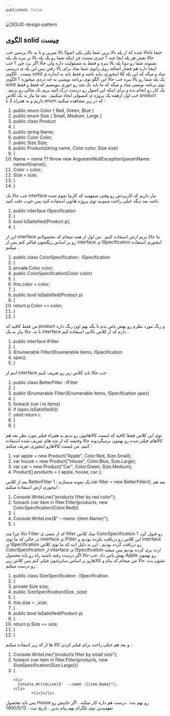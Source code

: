 ```yaml
---
published: false
---
```

![SOLID-design-pattern]({{site.baseurl}}/{{site.baseurl}}/image/jukan-tateisi-bJhT_8nbUA0-unsplash.jpg)
## الگوی solid چیست
حتما تاحالا شده که از پله بالا برین شما یکی یکی اصولا بالا میرین و تا به بالا برسین خب حالا نقش هر پله ایجا چیه ؟ چیزی نیست چز اینکه شما رو یک پله بالا تر ببره یک پله نمیتونه شما رو دوتا پله بالا ببره و فقط یه مسئولیت داره ولی حالا اگر برد چی ؟ خب اینجا داره هم فشار اضافه روی زانوی شما میاد برای بالا رفتن پس این پله ی درستی نیست . الگوی solid میاد و میگه که این پله کلا اینجوری نباید باشه و فقط باید به اندازه ی یک پله شما رو بالا ببره خب حالا این الگو توی برنامه نویسی به چه دردی میخوره ؟ الگوی solid توی برنامه نویسی میاد و میگه که ما باید یک متد رو جوری بنویسیم که فقط و فقط یک کار رو انجام بده و برای اینکه این اصول رو درست درک کنید بریم یک مثالی رو بزنیم .
خب اول ازهمه یک پروژه ی کنسولی ایجاد میکنیم . بعد ما نیاز به یک کلاس product داریم و به همراه 2 تا enum که در زیر مشاهده میکنید :

   <ol>
        <li> public enum Color { Red, Green, Blue } </li>
        <li>     public enum Size { Small, Medium, Large } </li>
        <li>     public class Product </li>
        <li>     { </li>
        <li>         public string Name; </li>
        <li>         public Color Color; </li>
        <li>         public Size Size; </li>
        <li>         public Product(string name, Color color, Size size) </li>
        <li>         { </li>
        <li>             Name = name ?? throw new ArgumentNullException(paramName: nameof(name)); </li>
        <li>             Color = color; </li>
        <li>             Size = size; </li>
        <li>         } </li>
        <li>     } </li>
    </ol>
خب حالا یک interface نیاز داریم که کاربردش رو وقتی میفهمید که کارما تموم شده باشه بعد دیگه خیلی راحت میتونید توی پروژه هاتون استفاده کنید پس خوب دقت کنید.
<ol>
            <li> public interface ISpecification<T> </li>
            <li> { </li>
            <li>     bool IsSatisfied(Product p); </li>
            <li> } </li>
    </ol>
این از interface ما حالا بریم ازش استفاده کنیم . من اول از همه میخام که محصولاتم رو بر اساس رنگشون فیالتر کنم پس از interface ی ISpecification اینجوری استفاده میکنم .
<ol>
            <li>public class ColorSpecification : ISpecification<Product> </li>
            <li>{ </li>
            <li>    private Color color; </li>
            <li>    public ColorSpecification(Color color) </li>
            <li>    { </li>
            <li>        this.color = color; </li>
            <li>    } </li>
            <li>    public bool IsSatisfied(Product p) </li>
            <li>    { </li>
            <li>        return p.Color == color; </li>
            <li>    } </li>
            <li>} </li>
    </ol>
من فقط کافیه که product و رنگ مورد نظرم رو بهش پاس بدم تا بگه بهم اون رنگ داره یا نه. حالا نیاز به یک interface دارم که از کلاس بالایی استفاده کنم .
<ol>
        <li>public interface IFilter
        <li>{ </li>
        <li> IEnumerable<T> Filter(IEnumerable<T> items, ISpecification
        <li> spec); </li>
        <li>} </li>
</ol>
  اینم از interface خب حالا باید کلاس زیر رو تعریف کنیم 
<ol>
    <li>public class BetterFilter : IFilter<Product> </li>
    <li>    {</li>
    <li>        public IEnumerable<Product> Filter(IEnumerable<Product> items, ISpecification<Product> spec)</li>
    <li>        {</li>
    <li>            foreach (var i in items)</li>
    <li>                if (spec.IsSatisfied(i))</li>
    <li>                    yield return i;</li>
    <li>        }</li>
    <li>    }</li>
</ol>
توی این کلاس فقط کافیه که لیست کالاهامون رو بدیم به همراه فیلتر مورد نظر بعد هم کالاهای فیلتر شده رو بهمون برمیگردونه حالا وقتشه که از متد های تعریف شده استفاده کنیم. من لیست کالاهارو اینجوری تعریف میکنم : 
   <ol>
    <li>var apple = new Product("Apple", Color.Red, Size.Small);</li>
    <li>var house = new Product("House", Color.Blue, Size.Large);</li>
    <li>var car = new Product("Car", Color.Green, Size.Medium);</li>
    <li>Product[] products = { apple, house, car };</li>
   </ol>
بعد از کلاس BetterFilter یک نمونه میسازم : 
1.var filter = new BetterFilter();
بعد هم اینجوری ازش استفاده میکنم : 
 <ol>
        <li>Console.WriteLine("products filter by red color");</li>
        <li>foreach (var item in filter.Filter(products, new ColorSpecification(Color.Red)))</li>
        <li>{</li>
        <li> Console.WriteLine($" --name :{item.Name}");</li>
        <li>}</li>
    </ol>

  حالا چرا متد Filter که از شعی ی filter میاد کلاس ColorSpecification رو قبول کرد ؟ در حالی که ما توی interface ی IFilter این کلاس رو دریافت نکرده بودیم و interface ی ISpecification رو دریافت کرده بودیم . این به دلیل اینه که ما توی کلاس ColorSpecification از intarface ی ISpecification ارث بری کرده بودیم پس میشه بهش پاس داد.
خب حالا اگر درست رفته باشید راه رو باید محصول Apple رو بهمون نشون بده.
حالا من میخام که بیام و کالاهارو بر اساس سایزشون فیلتر کنم پس کلاس زیر رو درست میکنم :
<ol>
  <li>public class SizeSpecification : ISpecification<Product> </li>   
    <li>{</li>
  <li> private Size size;</li>
 <li>public SizeSpecification(Size _size)</li>    
  <li>{</li>
  	<li>this.size = _size;</li>
  <li>}</li>
  <li>public bool IsSatisfied(Product p)</li>     
   <li>{</li>
   		<li>return p.Size == size;</li>         
   <li>}</li>
<li>}</li>
  </ol>
و بعد هم خیلی راحت برای فیلتر کردن کالا ها از کد زیر اسفاده میکنم : 
  <ol>
    <li>Console.WriteLine("products filter by small size");</li>
    <li>foreach (var item in filter.Filter(products, new SizeSpecification(Size.Large)))</li>
    <li>{</li>     
    
    <li>
      Console.WriteLine($"  --name :{item.Name}");
    </li> 
            <li>}</li>
  </ol>
پس باید محصول House رو بهم بده . درست هم داره کار میکنه . اگر جاییش رو نفهمیدین توی تلگرام بهم پیام بدین . 
تاریخ ثبت : 1400/5/12